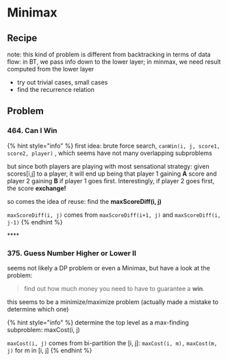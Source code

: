 # Minimax

## Recipe

note: this kind of problem is different from backtracking in terms of data flow: in BT, we pass info down to the lower layer; in minmax, we need result computed from the lower layer

* try out trivial cases, small cases
* find the recurrence relation

## Problem

### 464. Can I Win

{% hint style="info" %}
first idea: brute force search, `canWin(i, j, score1, score2, player)` , which seems have not many overlapping subproblems

but since both players are playing with most sensational strategy: given scores\[i,j\] to a player, it will end up being that player 1 gaining **A** score and player 2 gaining **B** if player 1 goes first. Interestingly, if player 2 goes first, the score **exchange!**

so comes the idea of reuse: find the **maxScoreDiff\(i, j\)**

`maxScoreDiff(i, j)` comes from `maxScoreDiff(i+1, j)` and `maxScoreDiff(i, j-1)`
{% endhint %}

\*\*\*\*

### 375. Guess Number Higher or Lower II

seems not likely a DP problem or even a Minimax, but have a look at the problem:

> find out how much money you need to have to guarantee a **win**.

this seems to be a minimize/maximize problem \(actually made a mistake to determine which one\)

{% hint style="info" %}
determine the top level as a max-finding subproblem: maxCost\(i, j\)

`maxCost(i, j)` comes from bi-partition the \[i, j\]: `maxCost(i, m),` `maxCost(m, j)` for m in \[i, j\]
{% endhint %}

